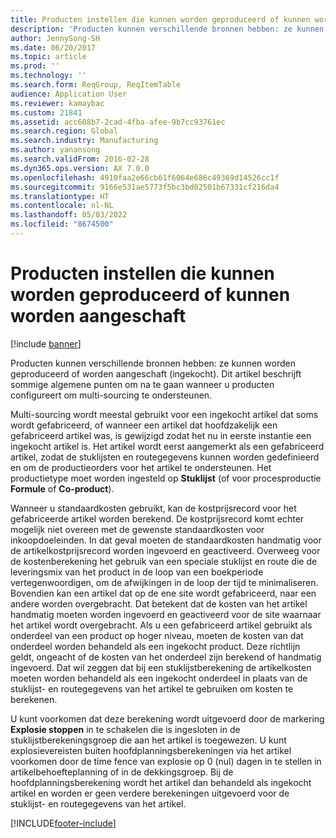 ```yaml
---
title: Producten instellen die kunnen worden geproduceerd of kunnen worden aangeschaft
description: 'Producten kunnen verschillende bronnen hebben: ze kunnen worden geproduceerd of worden aangeschaft (ingekocht). Dit artikel beschrijft sommige algemene punten om na te gaan wanneer u producten configureert om multi-sourcing te ondersteunen.'
author: JennySong-SH
ms.date: 06/20/2017
ms.topic: article
ms.prod: ''
ms.technology: ''
ms.search.form: ReqGroup, ReqItemTable
audience: Application User
ms.reviewer: kamaybac
ms.custom: 21841
ms.assetid: acc608b7-2cad-4fba-afee-9b7cc93761ec
ms.search.region: Global
ms.search.industry: Manufacturing
ms.author: yanansong
ms.search.validFrom: 2016-02-28
ms.dyn365.ops.version: AX 7.0.0
ms.openlocfilehash: 4910faa2e66cb61f6064e686c49369d14526cc1f
ms.sourcegitcommit: 9166e531ae5773f5bc3bd02501b67331cf216da4
ms.translationtype: HT
ms.contentlocale: nl-NL
ms.lasthandoff: 05/03/2022
ms.locfileid: "8674500"
---
```

# <a name="set-up-products-that-can-be-produced-or-procured"></a>Producten instellen die kunnen worden geproduceerd of kunnen worden aangeschaft

[!include [banner](../includes/banner.md)]

Producten kunnen verschillende bronnen hebben: ze kunnen worden geproduceerd of worden aangeschaft (ingekocht). Dit artikel beschrijft sommige algemene punten om na te gaan wanneer u producten configureert om multi-sourcing te ondersteunen. 

Multi-sourcing wordt meestal gebruikt voor een ingekocht artikel dat soms wordt gefabriceerd, of wanneer een artikel dat hoofdzakelijk een gefabriceerd artikel was, is gewijzigd zodat het nu in eerste instantie een ingekocht artikel is. Het artikel wordt eerst aangemerkt als een gefabriceerd artikel, zodat de stuklijsten en routegegevens kunnen worden gedefinieerd en om de productieorders voor het artikel te ondersteunen. Het productietype moet worden ingesteld op **Stuklijst** (of voor procesproductie **Formule** of **Co-product**).

Wanneer u standaardkosten gebruikt, kan de kostprijsrecord voor het gefabriceerde artikel worden berekend. De kostprijsrecord komt echter mogelijk niet overeen met de gewenste standaardkosten voor inkoopdoeleinden. In dat geval moeten de standaardkosten handmatig voor de artikelkostprijsrecord worden ingevoerd en geactiveerd. Overweeg voor de kostenberekening het gebruik van een speciale stuklijst en route die de leveringsmix van het product in de loop van een boekperiode vertegenwoordigen, om de afwijkingen in de loop der tijd te minimaliseren. Bovendien kan een artikel dat op de ene site wordt gefabriceerd, naar een andere worden overgebracht. Dat betekent dat de kosten van het artikel handmatig moeten worden ingevoerd en geactiveerd voor de site waarnaar het artikel wordt overgebracht. Als u een gefabriceerd artikel gebruikt als onderdeel van een product op hoger niveau, moeten de kosten van dat onderdeel worden behandeld als een ingekocht product. Deze richtlijn geldt, ongeacht of de kosten van het onderdeel zijn berekend of handmatig ingevoerd. Dat wil zeggen dat bij een stuklijstberekening de artikelkosten moeten worden behandeld als een ingekocht onderdeel in plaats van de stuklijst- en routegegevens van het artikel te gebruiken om kosten te berekenen. 

U kunt voorkomen dat deze berekening wordt uitgevoerd door de markering **Explosie stoppen** in te schakelen die is ingesloten in de stuklijstberekeningsgroep die aan het artikel is toegewezen. U kunt explosievereisten buiten hoofdplanningsberekeningen via het artikel voorkomen door de time fence van explosie op 0 (nul) dagen in te stellen in artikelbehoefteplanning of in de dekkingsgroep. Bij de hoofdplanningsberekening wordt het artikel dan behandeld als ingekocht artikel en worden er geen verdere berekeningen uitgevoerd voor de stuklijst- en routegegevens van het artikel.







[!INCLUDE[footer-include](../../includes/footer-banner.md)]